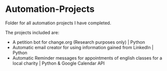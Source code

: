 # Automation-Projects
Folder for all automation projects I have completed.

The projects included are:
- A petition bot for change.org (Research purposes only) | Python
- Automatic email creator for using information gained from LinkedIn | Python
- Automatic Reminder messages for appointments of english classes for a local charity | Python & Google Calendar API
